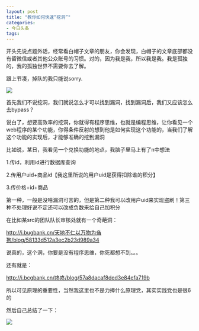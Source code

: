 ```yaml
---
layout: post
title: "教你如何快速“挖洞”"
categories:
- 今日头条
tags:
---
```

开头先说点题外话，经常看白帽子文章的朋友，你会发现，白帽子的文章底部都没有留微信或者其他公众账号的习惯。对的，因为我是我，所以我是我。我是孤独的，我的孤独世界不需要你去了解。

跟上节凑，掉队的我只能说sorry.

![](http://p3.pstatp.com/large/11fe000348b046d9289d)

首先我们不说挖洞，我们就说怎么才可以找到漏洞，找到漏洞后，我们又应该怎么去bypass？

说白了，想要高效率的挖洞，你就得有程序思维，也就是编程思维，让你看见一个web程序的某个功能，你得条件反射的想到他是如何实现这个功能的，当我们了解这个功能的实现后，才能够准确的挖到漏洞

比如说，某日，我看见一个兑换功能的地点，我脑子里马上有了n中想法

1.传id，利用id进行数据库查询

2.传用户uid+商品id【我这里所说的用户uid是获得扣除谁的积分】

3.传价格+id+商品

第一种，一般是没啥漏洞可言的，但是第二种我可以改用户uid来实现盗刷！第三种不处理好说不定还可以改成负数来给自己加积分

在比如某src的团队队长审核处就有一个奇葩洞：

http://i.bugbank.cn/天地不仁以万物为刍狗/blog/58133d512a3ec2b23d989a34

说真的，这个洞，你要是没有程序思维，你死都想不到。。。

还有就是：

http://i.bcgbank.cn/咚咚/blog/57a8dacaf8ded3e84efa719b

所以可见原理的重要性，当然我这里也不是力捧什么原理党，其实实践党也是很6的

然后自己总结了一下：

![](http://p3.pstatp.com/large/11fe0003492b54ae73b0)